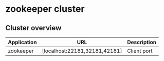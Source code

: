 # zookeeper cluster

## Cluster overview

| Application     | URL                                      | Description                                                |
| --------------- | ---------------------------------------- | ---------------------------------------------------------- |
| zookeeper       | [localhost:22181,32181,42181]            | Client port          |


